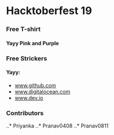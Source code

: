 # Hacktoberfest 19

### Free T-shirt
#### Yayy Pink and Purple

### Free Strickers
#### Yayy: 	
* www.github.com
* www.digitalocean.com
* www.dev.io

### Contributors

..* Priyanka
..* Pranav0408
..* Pranav0811
